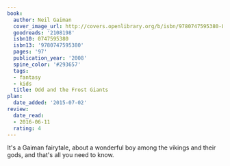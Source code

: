 ```yaml
---
book:
  author: Neil Gaiman
  cover_image_url: http://covers.openlibrary.org/b/isbn/9780747595380-L.jpg
  goodreads: '2108198'
  isbn10: 0747595380
  isbn13: '9780747595380'
  pages: '97'
  publication_year: '2008'
  spine_color: '#293657'
  tags:
  - fantasy
  - kids
  title: Odd and the Frost Giants
plan:
  date_added: '2015-07-02'
review:
  date_read:
  - 2016-06-11
  rating: 4
---
```


It's a Gaiman fairytale, about a wonderful boy among the vikings and their gods, and that's all you need to know.
